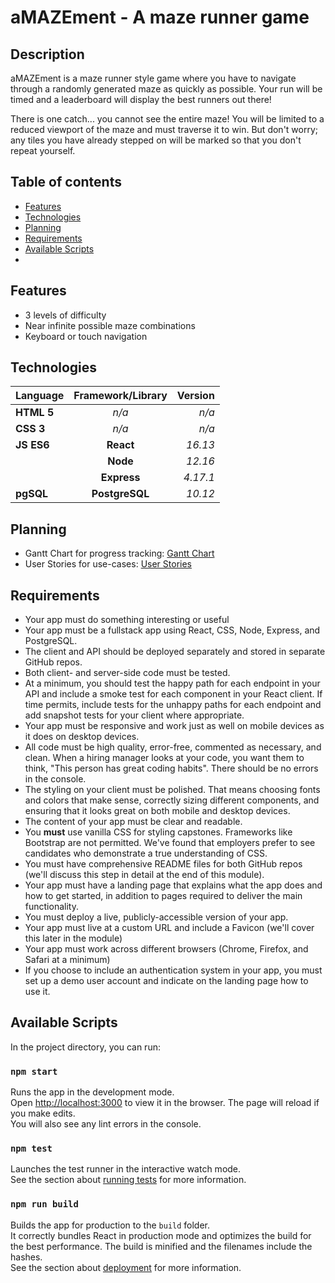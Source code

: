 # aMAZEment - A maze runner game

## Description
aMAZEment is a maze runner style game where you have to navigate through a randomly generated maze as quickly as possible. Your run will be timed and a leaderboard will display the best runners out there!

There is one catch... you cannot see the entire maze! You will be limited to a reduced viewport of the maze and must traverse it to win. But don't worry; any tiles you have already stepped on will be marked so that you don't repeat yourself.

## Table of contents

*  [Features](#features)
*  [Technologies](#technologies)
*  [Planning](#planning)
*  [Requirements](#requirements)
*  [Available Scripts](#available-scripts)
*  
## Features
 - 3 levels of difficulty
 - Near infinite possible maze combinations
 - Keyboard or touch navigation

## Technologies
| Language | Framework/Library | Version |
| :--- | :---: | ---: |
| **HTML 5** | *n/a* | *n/a* |
| **CSS 3** | *n/a* | *n/a* |
| **JS ES6** | **React** | *16.13* |
| | **Node** | *12.16* |
| | **Express** | *4.17.1* |
| **pgSQL** | **PostgreSQL** | *10.12* |

## Planning
- Gantt Chart for progress tracking: [Gantt Chart](https://docs.google.com/spreadsheets/d/1G_G0ksrQKUb6JlzIhDMscehSxYiok8L5uuWnNtSqWow/edit?usp=sharing)
- User Stories for use-cases: [User Stories](https://docs.google.com/spreadsheets/d/1G_G0ksrQKUb6JlzIhDMscehSxYiok8L5uuWnNtSqWow/edit#gid=253511204?usp=sharing)
<!-- - Wireframes: [Wireframes Navigator](https://sinsys.github.io/taskmon_client/wireframes/html/index.html)
- User Flows: [User Flows on Draw.io](https://drive.google.com/file/d/1Z--cjFDzV-dabEC5hAtgKheW9UV70B5F/view?usp=sharing) -->

## Requirements

- Your app must do something interesting or useful
- Your app must be a fullstack app using React, CSS, Node, Express, and PostgreSQL.
- The client and API should be deployed separately and stored in separate GitHub repos.
- Both client- and server-side code must be tested.
- At a minimum, you should test the happy path for each endpoint in your API and include a smoke test for each component in your React client. If time permits, include tests for the unhappy paths for each endpoint and add snapshot tests for your client where appropriate.
- Your app must be responsive and work just as well on mobile devices as it does on desktop devices.
- All code must be high quality, error-free, commented as necessary, and clean. When a hiring manager looks at your code, you want them to think, "This person has great coding habits". There should be no errors in the console.
- The styling on your client must be polished. That means choosing fonts and colors that make sense, correctly sizing different components, and ensuring that it looks great on both mobile and desktop devices.
- The content of your app must be clear and readable.
- You **must** use vanilla CSS for styling capstones. Frameworks like Bootstrap are not permitted. We've found that employers prefer to see candidates who demonstrate a true understanding of CSS.
- You must have comprehensive README files for both GitHub repos (we'll discuss this step in detail at the end of this module).
- Your app must have a landing page that explains what the app does and how to get started, in addition to pages required to deliver the main functionality.
- You must deploy a live, publicly-accessible version of your app.
- Your app must live at a custom URL and include a Favicon (we'll cover this later in the module)
- Your app must work across different browsers (Chrome, Firefox, and Safari at a minimum)
- If you choose to include an authentication system in your app, you must set up a demo user account and indicate on the landing page how to use it.

## Available Scripts
In the project directory, you can run:
### `npm start`
Runs the app in the development mode.<br />
Open [http://localhost:3000](http://localhost:3000) to view it in the browser.
The page will reload if you make edits.<br />
You will also see any lint errors in the console.
### `npm test`
Launches the test runner in the interactive watch mode.<br />
See the section about [running tests](https://facebook.github.io/create-react-app/docs/running-tests) for more information.
### `npm run build`
Builds the app for production to the `build` folder.<br />
It correctly bundles React in production mode and optimizes the build for the best performance.
The build is minified and the filenames include the hashes.<br />
See the section about [deployment](https://facebook.github.io/create-react-app/docs/deployment) for more information.